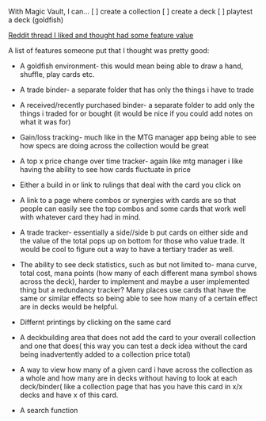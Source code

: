 With Magic Vault, I can...
    [ ] create a collection
    [ ] create a deck
    [ ] playtest a deck (goldfish)











[Reddit thread I liked and thought had some feature value](https://www.reddit.com/r/magicTCG/comments/v74cik/what_would_you_want_out_of_a_mtg_card_collection/)

A list of features someone put that I thought was pretty good:

 - A goldfish environment- this would mean being able to draw a hand, shuffle, play cards etc.

 - A trade binder- a separate folder that has only the things i have to trade

 - A received/recently purchased binder- a separate folder to add only the things i traded for or bought (it would be nice if you could add notes on what it was for)

 - Gain/loss tracking- much like in the MTG manager app being able to see how specs are doing across the collection would be great

 - A top x price change over time tracker- again like mtg manager i like having the ability to see how cards fluctuate in price

 - Either a build in or link to rulings that deal with the card you click on

 - A link to a page where combos or synergies with cards are so that people can easily see the top combos and some cards that work well with whatever card they had in mind.

 - A trade tracker- essentially a side//side b put cards on either side and the value of the total pops up on bottom for those who value trade. It would be cool to figure out a way to have a tertiary trader as well.

 - The ability to see deck statistics, such as but not limited to- mana curve, total cost, mana points (how many of each different mana symbol shows across the deck), harder to implement and maybe a user implemented thing but a redundancy tracker? Many places use cards that have the same or similar effects so being able to see how many of a certain effect are in decks would be helpful.

 - Differnt printings by clicking on the same card

 - A deckbuilding area that does not add the card to your overall collection and one that does( this way you can test a deck idea without the card being inadvertently added to a collection price total)

 - A way to view how many of a given card i have across the collection as a whole and how many are in decks without having to look at each deck/binder( like a collection page that has you have this card in x/x decks and have x of this card.

 - A search function

